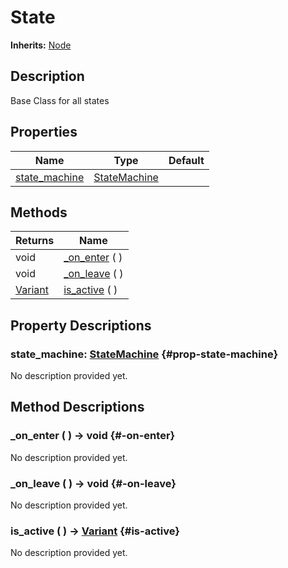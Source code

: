 # State
**Inherits:** [Node](https://docs.godotengine.org/de/4.x/classes/class_node.html)
    
## Description

Base Class for all states

## Properties

| Name                                 | Type                                         | Default |
| ------------------------------------ | -------------------------------------------- | ------- |
| [state_machine](#prop-state-machine) | [StateMachine](/reference/StateMachine.html) |         |

## Methods

| Returns                                                                   | Name                         |
| ------------------------------------------------------------------------- | ---------------------------- |
| void                                                                      | [_on_enter](#-on-enter) (  ) |
| void                                                                      | [_on_leave](#-on-leave) (  ) |
| [Variant](https://docs.godotengine.org/de/4.x/classes/class_variant.html) | [is_active](#is-active) (  ) |







## Property Descriptions

### state_machine: [StateMachine](/reference/StateMachine.html) {#prop-state-machine}

No description provided yet.

## Method Descriptions

###  _on_enter ( ) -> void {#-on-enter}

No description provided yet.

###  _on_leave ( ) -> void {#-on-leave}

No description provided yet.

###  is_active ( ) -> [Variant](https://docs.godotengine.org/de/4.x/classes/class_variant.html) {#is-active}

No description provided yet.
